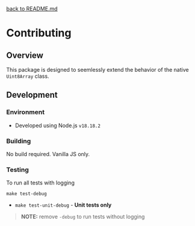 [back to README.md](README.md)

# Contributing

## Overview
This package is designed to seemlessly extend the behavior of the native `Uint8Array` class.


## Development

### Environment

- Developed using Node.js `v18.18.2`

### Building
No build required.  Vanilla JS only.

### Testing

To run all tests with logging
```
make test-debug
```

- `make test-unit-debug` - **Unit tests only**

> **NOTE:** remove `-debug` to run tests without logging
